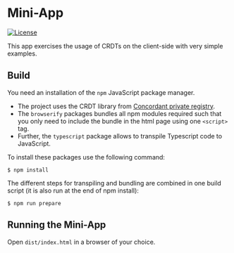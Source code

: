 # Mini-App

[![License](https://img.shields.io/badge/license-MIT-green)](https://opensource.org/licenses/MIT)

This app exercises the usage of CRDTs on the client-side with very simple examples.

## Build

You need an installation of the `npm` JavaScript package manager.

- The project uses the CRDT library from [Concordant private registry](
https://gitlab.inria.fr/concordant/software/c-crdtlib#usage).
- The `browserify` packages bundles all npm modules required such that you only need to include the bundle in the html page using one `<script>` tag.
- Further, the `typescript` package allows to transpile Typescript code to JavaScript.

To install these packages use the following command:

```
$ npm install
```

The different steps for transpiling and bundling are combined in one build script (it is also run at the end of npm install):

```
$ npm run prepare
```

## Running the Mini-App

Open `dist/index.html` in a browser of your choice.
